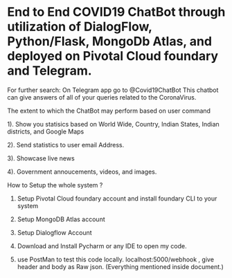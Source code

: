 

# End to End COVID19 ChatBot through utilization of DialogFlow, Python/Flask, MongoDb Atlas, and deployed on Pivotal Cloud foundary and Telegram.
For further search: On Telegram app go to @Covid19ChatBot 
This chatbot can give answers of all of your queries related to the CoronaVirus.



The extent to which the ChatBot may perform based on user command 

1). Show you statisics based on  World Wide, Country, Indian States, Indian districts, and Google Maps

2). Send statistics to user email Address.

3). Showcase live news 

4). Government annoucements, videos, and images.


How to Setup the whole system ? 
1. Setup Pivotal Cloud foundary account and install foundary CLI to your system

2. Setup MongoDB Atlas account

3. Setup Dialogflow Account

4. Download and Install Pycharm or any IDE to open my code.

5. use PostMan to test this code locally. localhost:5000/webhook , give header and body as Raw json. (Everything mentioned inside document.)



